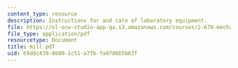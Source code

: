```yaml
---
content_type: resource
description: Instructions for and care of laboratory equipment.
file: https://ol-ocw-studio-app-qa.s3.amazonaws.com/courses/2-670-mechanical-engineering-tools-january-iap-2004/69ddc43986801c51a7fbfa97d6b5b63f_mill.pdf
file_type: application/pdf
resourcetype: Document
title: mill.pdf
uid: 69ddc439-8680-1c51-a7fb-fa97d6b5b63f
---
```


